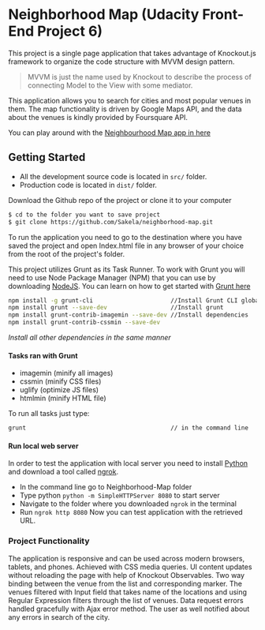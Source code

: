 # Neighborhood Map (Udacity Front-End Project 6)

This project is a single page application that takes advantage of Knockout.js framework to organize the code structure with MVVM design pattern.
> MVVM is just the name used by Knockout to describe the process of connecting Model to the View with some mediator.

This application allows you to search for cities and most popular venues in them. The map functionality is driven by Google Maps API, and the data about the venues is kindly provided by Foursquare API.

You can play around with the [Neighbourhood Map app in here](https://sakela.github.io/neighborhood-map/) 

## Getting Started
* All the development source code is located in ```src/``` folder.
* Production code is located in ```dist/``` folder.

Download the Github repo of the project or clone it to your computer
```sh
$ cd to the folder you want to save project
$ git clone https://github.com/Sakela/neighborhood-map.git
```
To run the application you need to go to the destination where you have saved the project and open Index.html file in any browser of your choice from the root of the project's folder.

This project utilizes Grunt as its Task Runner.
To work with Grunt you will need to use Node Package Manager (NPM) that you can use by downloading [NodeJS](https://nodejs.org/en/).
You can learn on how to get started with [Grunt here](https://gruntjs.com/getting-started)
```sh
npm install -g grunt-cli                      //Install Grunt CLI globally
npm install grunt --save-dev                  //Install grunt
npm install grunt-contrib-imagemin --save-dev //Install dependencies
npm install grunt-contrib-cssmin --save-dev 
```
*Install all other dependencies in the same manner*

#### Tasks ran with Grunt
- imagemin (minify all images)
- cssmin (minify CSS files)
- uglify (optimize JS files)
- htmlmin (minify HTML file)

To run all tasks just type:
```sh
grunt                                         // in the command line
```

#### Run local web server
In order to test the application with local server you need to install [Python](https://www.python.org/downloads/) and download a tool called [ngrok](https://ngrok.com/download).
* In the command line go to Neighborhood-Map folder
* Type python ```python -m SimpleHTTPServer 8080``` to start server
* Navigate to the folder where you downloaded ```ngrok``` in the terminal
* Run ```ngrok http 8080```
Now you can test application with the retrieved URL.

### Project Functionality
The application is responsive and can be used across modern browsers, tablets, and phones. Achieved with CSS media queries. 
UI content updates without reloading the page with help of Knockout Observables. Two way binding between the venue from the list and corresponding marker. The venues filtered with Input field that takes name of the locations and using Regular Expression filters through the list of venues.
Data request errors handled gracefully with Ajax error method. The user as well notified about any errors in search of the city. 
